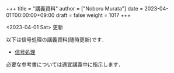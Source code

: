 +++
title = "講義資料"
author = ["Noboru Murata"]
date = 2023-04-01T00:00:00+09:00
draft = false
weight = 1017
+++

<span class="timestamp-wrapper"><span class="timestamp">&lt;2023-04-01 Sat&gt; </span></span> 更新

以下は信号処理の講義資料(随時更新)です．

-   [信号処理](https://noboru-murata.github.io/signal-processing/pdfs/signal-processing.pdf)

必要な参考書については適宜講義中に指示します．
